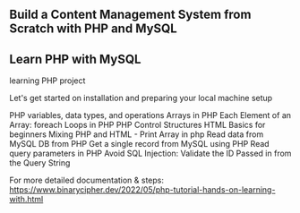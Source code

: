 ## Build a Content Management System from Scratch with PHP and MySQL
## Learn PHP with MySQL
learning PHP project

Let's get started on installation and preparing your local machine setup

PHP variables, data types, and operations
Arrays in PHP
Each Element of an Array: foreach Loops in PHP
PHP Control Structures
HTML Basics for beginners
Mixing PHP and HTML - Print Array in php
Read data from MySQL DB from PHP
Get a single record from MySQL using PHP
Read query parameters in PHP
Avoid SQL Injection: Validate the ID Passed in from the Query String

For more detailed documentation & steps: https://www.binarycipher.dev/2022/05/php-tutorial-hands-on-learning-with.html
